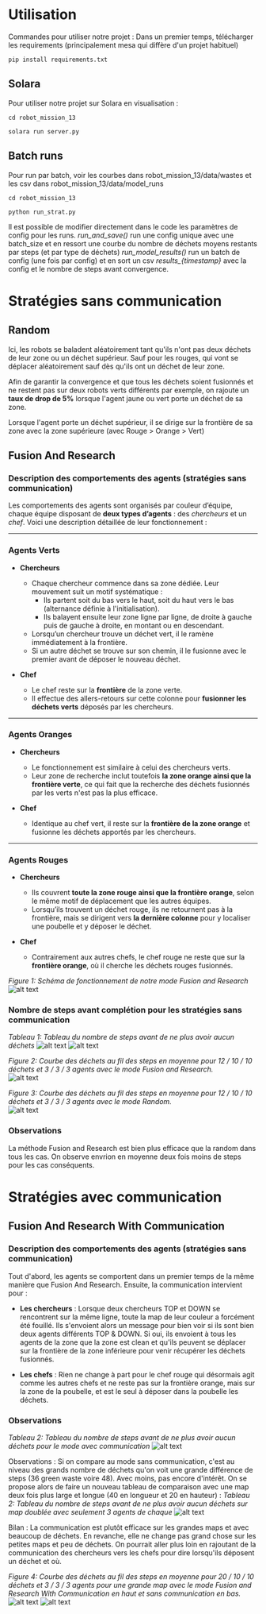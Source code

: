 # Utilisation

Commandes pour utiliser notre projet :
Dans un premier temps, télécharger les requirements (principalement mesa qui diffère d'un projet habituel)

```
pip install requirements.txt
```

## Solara

Pour utiliser notre projet sur Solara en visualisation :

```
cd robot_mission_13

solara run server.py
```

## Batch runs

Pour run par batch, voir les courbes dans robot_mission_13/data/wastes et les csv dans robot_mission_13/data/model_runs

```
cd robot_mission_13

python run_strat.py
```

Il est possible de modifier directement dans le code les paramètres de config pour les runs.
*run_and_save()* run une config unique avec une batch_size et en ressort une courbe du nombre de déchets moyens restants par steps (et par type de déchets)
*run_model_results()* run un batch de config (une fois par config) et en sort un csv *results_{timestamp}* avec la config et le nombre de steps avant convergence.

# Stratégies sans communication

## Random

Ici, les robots se baladent aléatoirement tant qu'ils n'ont pas deux déchets de leur zone ou un déchet supérieur. Sauf pour les rouges, qui vont se déplacer aléatoirement sauf dès qu'ils ont un déchet de leur zone.

Afin de garantir la convergence et que tous les déchets soient fusionnés et ne restent pas sur deux robots verts différents par exemple, on rajoute un **taux de drop de 5%** lorsque l'agent jaune ou vert porte un déchet de sa zone.

Lorsque l'agent porte un déchet supérieur, il se dirige sur la frontière de sa zone avec la zone supérieure (avec Rouge > Orange > Vert)

## Fusion And Research

### Description des comportements des agents (stratégies sans communication)

Les comportements des agents sont organisés par couleur d’équipe, chaque équipe disposant de **deux types d’agents** : des *chercheurs* et un *chef*. Voici une description détaillée de leur fonctionnement :

---

### Agents Verts

- **Chercheurs**  
  - Chaque chercheur commence dans sa zone dédiée. Leur mouvement suit un motif systématique :
    - Ils partent soit du bas vers le haut, soit du haut vers le bas (alternance définie à l'initialisation).
    - Ils balayent ensuite leur zone ligne par ligne, de droite à gauche puis de gauche à droite, en montant ou en descendant.
  - Lorsqu’un chercheur trouve un déchet vert, il le ramène immédiatement à la frontière.
  - Si un autre déchet se trouve sur son chemin, il le fusionne avec le premier avant de déposer le nouveau déchet.

- **Chef**  
  - Le chef reste sur la **frontière** de la zone verte.
  - Il effectue des allers-retours sur cette colonne pour **fusionner les déchets verts** déposés par les chercheurs.

---

### Agents Oranges

- **Chercheurs**  
  - Le fonctionnement est similaire à celui des chercheurs verts.
  - Leur zone de recherche inclut toutefois **la zone orange ainsi que la frontière verte**, ce qui fait que la recherche des déchets fusionnés par les verts n'est pas la plus efficace.

- **Chef**  
  - Identique au chef vert, il reste sur la **frontière de la zone orange** et fusionne les déchets apportés par les chercheurs.

---

### Agents Rouges

- **Chercheurs**  
  - Ils couvrent **toute la zone rouge ainsi que la frontière orange**, selon le même motif de déplacement que les autres équipes.
  - Lorsqu’ils trouvent un déchet rouge, ils ne retournent pas à la frontière, mais se dirigent vers **la dernière colonne** pour y localiser une poubelle et y déposer le déchet.

- **Chef**  
  - Contrairement aux autres chefs, le chef rouge ne reste que sur la **frontière orange**, où il cherche les déchets rouges fusionnés.

*Figure 1: Schéma de fonctionnement de notre mode Fusion and Research*
![alt text](images/schema_fonctionnement_fusion_and_research.png)

### Nombre de steps avant complétion pour les stratégies sans communication

*Tableau 1: Tableau du nombre de steps avant de ne plus avoir aucun déchets*
![alt text](images/image.png)
![alt text](images/image-1.png)

*Figure 2: Courbe des déchets au fil des steps en moyenne pour 12 / 10 / 10 déchets et 3 / 3 / 3 agents avec le mode Fusion and Research.*  
![alt text](images/wastes_5_fusion.png)

*Figure 3: Courbe des déchets au fil des steps en moyenne pour 12 / 10 / 10 déchets et 3 / 3 / 3 agents avec le mode Random.*  
![alt text](images/wastes_10_random.png)

### Observations

La méthode Fusion and Research est bien plus efficace que la random dans tous les cas. On observe envrion en moyenne deux fois moins de steps pour les cas conséquents.

# Stratégies avec communication

## Fusion And Research With Communication

### Description des comportements des agents (stratégies sans communication)

Tout d'abord, les agents se comportent dans un premier temps de la même manière que Fusion And Research. Ensuite, la communication intervient pour :

- **Les chercheurs** : Lorsque deux chercheurs TOP et DOWN se rencontrent sur la même ligne, toute la map de leur couleur a forcément été fouillé. Ils s'envoient alors un message pour bien voir si ils sont bien deux agents différents TOP & DOWN. Si oui, ils envoient à tous les agents de la zone que la zone est clean et qu'ils peuvent se déplacer sur la frontière de la zone inférieure pour venir récupérer les déchets fusionnés.
  
- **Les chefs** : Rien ne change à part pour le chef rouge qui désormais agit comme les autres chefs et ne reste pas sur la frontière orange, mais sur la zone de la poubelle, et est le seul à déposer dans la poubelle les déchets.

### Observations

*Tableau 2: Tableau du nombre de steps avant de ne plus avoir aucun déchets pour le mode avec communication*
![alt text](images/communication_sma.png)

Observations :
Si on compare au mode sans communication, c'est au niveau des grands nombre de déchets qu'on voit une grande différence de steps (36 green waste voire 48). Avec moins, pas encore d'intérêt. On se propose alors de faire un nouveau tableau de comparaison avec une map deux fois plus large et longue (40 en longueur et 20 en hauteur) :
*Tableau 2: Tableau du nombre de steps avant de ne plus avoir aucun déchets sur map doublée avec seulement 3 agents de chaque*
![alt text](images/comparaison_grande_map.png)

Bilan : La communication est plutôt efficace sur les grandes maps et avec beaucoup de déchets. En revanche, elle ne change pas grand chose sur les petites maps et peu de déchets.
On pourrait aller plus loin en rajoutant de la communication des chercheurs vers les chefs pour dire lorsqu'ils déposent un déchet et où.

*Figure 4: Courbe des déchets au fil des steps en moyenne pour 20 / 10 / 10 déchets et 3 / 3 / 3 agents pour une grande map avec le mode Fusion and Research With Communication en haut et sans communication en bas.*  
![alt text](images/wastes_comm_long_map.png)
![alt text](images/wastes_sans_comm_long_map.png)
